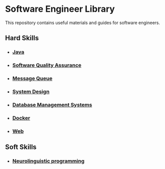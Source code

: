 # Software Engineer Library

This repository contains useful materials and guides for software engineers. 

## Hard Skills

* ### [Java](programming/java/README.md)
* ### [Software Quality Assurance](quality_assurance/README.md)
* ### [Message Queue](messages_queue/README.md)
* ### [System Design](system_design/README.md)
* ### [Database Management Systems](databases/README.md)
* ### [Docker](docker/README.md)
* ### [Web](web/README.md)


## Soft Skills

* ### [Neurolinguistic programming](soft_skills/nlp/README.md)
